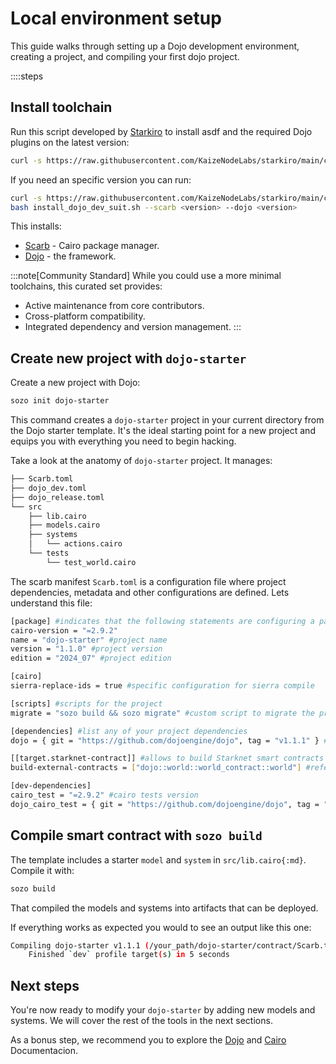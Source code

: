# Local environment setup

This guide walks through setting up a Dojo development environment, creating a project, and compiling your first dojo project.

::::steps

## Install toolchain

Run this script developed by [Starkiro](https://github.com/KaizeNodeLabs/starkiro) to install asdf and the required Dojo plugins on the latest version:

```bash [Terminal]
curl -s https://raw.githubusercontent.com/KaizeNodeLabs/starkiro/main/cli/install_dojo_dev_suit.sh | bash
```

If you need an specific version you can run:

```bash [Terminal]
curl -s https://raw.githubusercontent.com/KaizeNodeLabs/starkiro/main/cli/install_dojo_dev_suit.sh -o install_dojo_dev_suit.sh
bash install_dojo_dev_suit.sh --scarb <version> --dojo <version>
```

This installs:
- [Scarb](https://docs.swmansion.com/scarb/docs.html) - Cairo package manager.
- [Dojo](https://book.dojoengine.org) - the framework.

:::note[Community Standard]
While you could use a more minimal toolchains, this curated set provides:
- Active maintenance from core contributors.
- Cross-platform compatibility.
- Integrated dependency and version management.
:::

## Create new project with `dojo-starter`

Create a new project with Dojo:

```bash [Terminal]
sozo init dojo-starter
```

This command creates a `dojo-starter` project in your current directory from the Dojo starter template. It's the ideal starting point for a new project and equips you with everything you need to begin hacking.

Take a look at the anatomy of `dojo-starter` project. It manages:

```bash [Terminal]
├── Scarb.toml
├── dojo_dev.toml
├── dojo_release.toml
└── src
    ├── lib.cairo
    ├── models.cairo
    ├── systems
    │   └── actions.cairo
    └── tests
        └── test_world.cairo
```

The scarb manifest `Scarb.toml` is a configuration file where project dependencies, metadata and other configurations are defined. Lets understand this file:

```bash [Terminal]
[package] #indicates that the following statements are configuring a package
cairo-version = "=2.9.2"
name = "dojo-starter" #project name
version = "1.1.0" #project version
edition = "2024_07" #project edition

[cairo]
sierra-replace-ids = true #specific configuration for sierra compile

[scripts] #scripts for the project
migrate = "sozo build && sozo migrate" #custom script to migrate the project              

[dependencies] #list any of your project dependencies
dojo = { git = "https://github.com/dojoengine/dojo", tag = "v1.1.1" } #Dojo dependency with version 1.1.1

[[target.starknet-contract]] #allows to build Starknet smart contracts
build-external-contracts = ["dojo::world::world_contract::world"] #reference to the world contract

[dev-dependencies]
cairo_test = "=2.9.2" #cairo tests version
dojo_cairo_test = { git = "https://github.com/dojoengine/dojo", tag = "v1.1.1" } #dojo tests tools dependencies
```

## Compile smart contract with `sozo build`

The template includes a starter `model` and `system` in `src/lib.cairo{:md}`. Compile it with:

```bash [Terminal]
sozo build
```

That compiled the models and systems into artifacts that can be deployed.

If everything works as expected you would to see an output like this one:

```bash [Terminal]
Compiling dojo-starter v1.1.1 (/your_path/dojo-starter/contract/Scarb.toml)
    Finished `dev` profile target(s) in 5 seconds
```

## Next steps

You're now ready to modify your `dojo-starter` by adding new models and systems.
We will cover the rest of the tools in the next sections.

As a bonus step, we recommend you to explore the [Dojo](https://book.dojoengine.org/overview) and [Cairo](https://book.cairo-lang.org/title-page.html) Documentacion.

